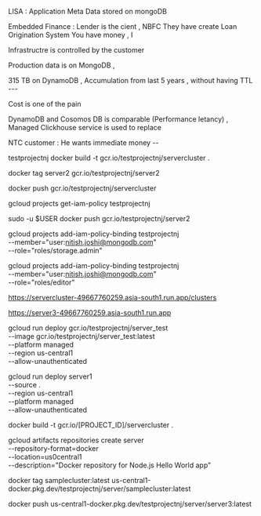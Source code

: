 LISA : Application Meta Data stored on mongoDB


Embedded Finance : Lender is the cient , NBFC They have create Loan Origination System 
You have money , I 

Infrastructre is controlled by the customer 




Production data is on MongoDB , 

315 TB on DynamoDB , Accumulation from last 5 years , without having TTL --- 

Cost is one of the pain 

DynamoDB and Cosomos DB is comparable  (Performance letancy) , Managed Clickhouse service is used to replace 

NTC customer : He wants immediate money --



testprojectnj
docker build -t gcr.io/testprojectnj/servercluster .

docker tag server2 gcr.io/testprojectnj/server2

docker push gcr.io/testprojectnj/servercluster


gcloud projects get-iam-policy testprojectnj

sudo -u $USER docker push gcr.io/testprojectnj/server2


gcloud projects add-iam-policy-binding testprojectnj  \
  --member="user:nitish.joshi@mongodb.com" \
  --role="roles/storage.admin"


gcloud projects add-iam-policy-binding testprojectnj \
    --member="user:nitish.joshi@mongodb.com" \
    --role="roles/editor"


https://servercluster-49667760259.asia-south1.run.app/clusters

https://server3-49667760259.asia-south1.run.app


gcloud run deploy gcr.io/testprojectnj/server_test \
    --image gcr.io/testprojectnj/server_test:latest \
    --platform managed \
    --region us-central1 \
    --allow-unauthenticated

gcloud run deploy server1 \
    --source . \
    --region us-central1 \
    --platform managed \
    --allow-unauthenticated 


docker build -t gcr.io/[PROJECT_ID]/servercluster .


gcloud artifacts repositories create server \
    --repository-format=docker \
    --location=us0central1 \
    --description="Docker repository for Node.js Hello World app"


docker tag samplecluster:latest us-central1-docker.pkg.dev/testprojectnj/server/samplecluster:latest

docker push us-central1-docker.pkg.dev/testprojectnj/server/server3:latest
